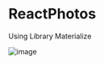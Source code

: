 # ReactPhotos

Using Library Materialize

![image](https://github.com/RRC-sys/ReactPhoto/assets/77757907/6a357cb9-3a6f-4f50-a0a7-80b91d895f8e)

